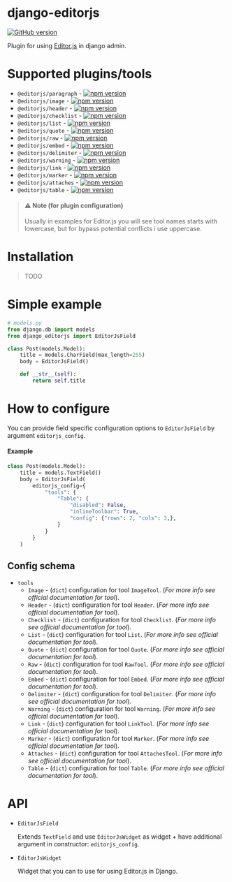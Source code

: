 # django-editorjs

[![GitHub version](https://badge.fury.io/gh/VLZH%2Fdjango-editorjs.svg)](https://badge.fury.io/gh/VLZH%2Fdjango-editorjs)

Plugin for using [Editor.js](https://editorjs.io/) in django admin.

# Supported plugins/tools

- `@editorjs/paragraph` - [![npm version](https://badge.fury.io/js/%40editorjs%2Fparagraph.svg)](https://badge.fury.io/js/%40editorjs%2Fparagraph)
- `@editorjs/image` - [![npm version](https://badge.fury.io/js/%40editorjs%2Fimage.svg)](https://badge.fury.io/js/%40editorjs%2Fimage)
- `@editorjs/header` - [![npm version](https://badge.fury.io/js/%40editorjs%2Fheader.svg)](https://badge.fury.io/js/%40editorjs%2Fheader)
- `@editorjs/checklist` - [![npm version](https://badge.fury.io/js/%40editorjs%2Fchecklist.svg)](https://badge.fury.io/js/%40editorjs%2Fchecklist)
- `@editorjs/list` - [![npm version](https://badge.fury.io/js/%40editorjs%2Flist.svg)](https://badge.fury.io/js/%40editorjs%2Flist)
- `@editorjs/quote` - [![npm version](https://badge.fury.io/js/%40editorjs%2Fquote.svg)](https://badge.fury.io/js/%40editorjs%2Fquote)
- `@editorjs/raw` - [![npm version](https://badge.fury.io/js/%40editorjs%2Fraw.svg)](https://badge.fury.io/js/%40editorjs%2Fraw)
- `@editorjs/embed` - [![npm version](https://badge.fury.io/js/%40editorjs%2Fembed.svg)](https://badge.fury.io/js/%40editorjs%2Fembed)
- `@editorjs/delimiter` - [![npm version](https://badge.fury.io/js/%40editorjs%2Fdelimiter.svg)](https://badge.fury.io/js/%40editorjs%2Fdelimiter)
- `@editorjs/warning` - [![npm version](https://badge.fury.io/js/%40editorjs%2Fwarning.svg)](https://badge.fury.io/js/%40editorjs%2Fwarning)
- `@editorjs/link` - [![npm version](https://badge.fury.io/js/%40editorjs%2Flink.svg)](https://badge.fury.io/js/%40editorjs%2Flink)
- `@editorjs/marker` - [![npm version](https://badge.fury.io/js/%40editorjs%2Fmarker.svg)](https://badge.fury.io/js/%40editorjs%2Fmarker)
- `@editorjs/attaches` - [![npm version](https://badge.fury.io/js/%40editorjs%2Fattaches.svg)](https://badge.fury.io/js/%40editorjs%2Fattaches)
- `@editorjs/table` - [![npm version](https://badge.fury.io/js/%40editorjs%2Ftable.svg)](https://badge.fury.io/js/%40editorjs%2Ftable)

> #### ⚠️ Note (for plugin configuration)
>
> Usually in examples for Editor.js you will see tool names starts with lowercase, but for bypass potential conflicts i use uppercase.

# Installation

> TODO

# Simple example

```python
# models.py
from django.db import models
from django_editorjs import EditorJsField

class Post(models.Model):
    title = models.CharField(max_length=255)
    body = EditorJsField()

    def __str__(self):
        return self.title
```

# How to configure

You can provide field specific configuration options to `EditorJsField` by argument `editorjs_config`.

#### Example

```python
class Post(models.Model):
    title = models.TextField()
    body = EditorJsField(
        editorjs_config={
            "tools": {
                "Table": {
                    "disabled": False,
                    "inlineToolbar": True,
                    "config": {"rows": 2, "cols": 3,},
                }
            }
        }
    )

```

## Config schema

- `tools`
  - `Image` - (`dict`) configuration for tool `ImageTool`. (_For more info see official documentation for tool_).
  - `Header` - (`dict`) configuration for tool `Header`. (_For more info see official documentation for tool_).
  - `Checklist` - (`dict`) configuration for tool `Checklist`. (_For more info see official documentation for tool_).
  - `List` - (`dict`) configuration for tool `List`. (_For more info see official documentation for tool_).
  - `Quote` - (`dict`) configuration for tool `Quote`. (_For more info see official documentation for tool_).
  - `Raw` - (`dict`) configuration for tool `RawTool`. (_For more info see official documentation for tool_).
  - `Embed` - (`dict`) configuration for tool `Embed`. (_For more info see official documentation for tool_).
  - `Delimiter` - (`dict`) configuration for tool `Delimiter`. (_For more info see official documentation for tool_).
  - `Warning` - (`dict`) configuration for tool `Warning`. (_For more info see official documentation for tool_).
  - `Link` - (`dict`) configuration for tool `LinkTool`. (_For more info see official documentation for tool_).
  - `Marker` - (`dict`) configuration for tool `Marker`. (_For more info see official documentation for tool_).
  - `Attaches` - (`dict`) configuration for tool `AttachesTool`. (_For more info see official documentation for tool_).
  - `Table` - (`dict`) configuration for tool `Table`. (_For more info see official documentation for tool_).

# API

- `EditorJsField`

  Extends `TextField` and use `EditorJsWidget` as widget + have additional argument in constructor: `editorjs_config`.

- `EditorJsWidget`

  Widget that you can to use for using Editor.js in Django.


